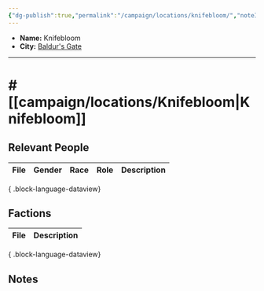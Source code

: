 ```yaml
---
{"dg-publish":true,"permalink":"/campaign/locations/knifebloom/","noteIcon":"","created":"2025-10-26T12:58:03.101-07:00","updated":"2025-10-27T16:35:25.949-07:00"}
---
```



<p><span><ul>
<li dir="auto"><strong>Name:</strong> Knifebloom</li>
<li dir="auto"><strong>City:</strong> <a data-tooltip-position="top" aria-label="campaign/locations/Baldur's Gate.md" data-href="campaign/locations/Baldur's Gate.md" href="campaign/locations/Baldur's Gate.md" class="internal-link" target="_blank" rel="noopener nofollow">Baldur's Gate</a></li>
</ul></span></p>

---

# # [[campaign/locations/Knifebloom\|Knifebloom]]


## Relevant People
| File | Gender | Race | Role | Description |
| ---- | ------ | ---- | ---- | ----------- |

{ .block-language-dataview}

## Factions
| File | Description |
| ---- | ----------- |

{ .block-language-dataview}

## Notes
